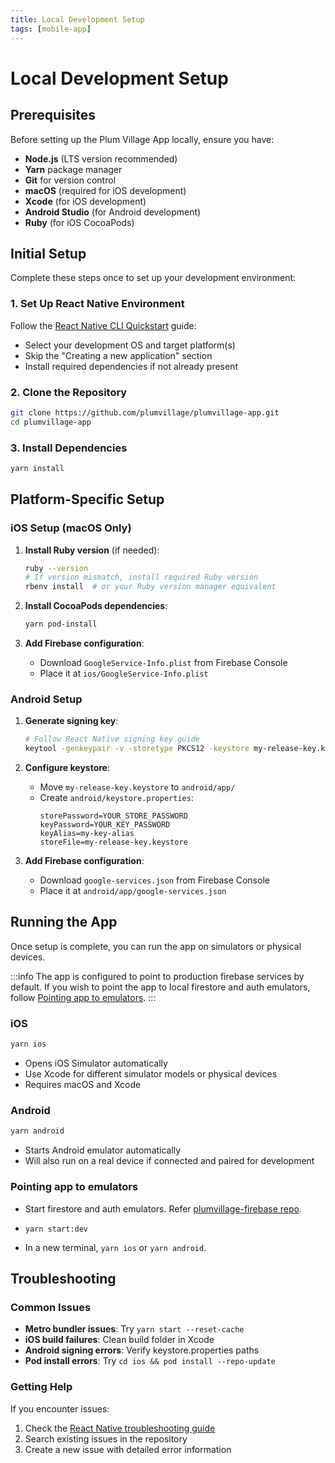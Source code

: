 ```yaml
---
title: Local Development Setup
tags: [mobile-app]
---
```


# Local Development Setup

## Prerequisites

Before setting up the Plum Village App locally, ensure you have:

- **Node.js** (LTS version recommended)
- **Yarn** package manager
- **Git** for version control
- **macOS** (required for iOS development)
- **Xcode** (for iOS development)
- **Android Studio** (for Android development)
- **Ruby** (for iOS CocoaPods)

## Initial Setup

Complete these steps once to set up your development environment:

### 1. Set Up React Native Environment

Follow the [React Native CLI Quickstart](https://reactnative.dev/docs/getting-started-without-a-framework) guide:
- Select your development OS and target platform(s)
- Skip the "Creating a new application" section
- Install required dependencies if not already present

### 2. Clone the Repository

```bash
git clone https://github.com/plumvillage/plumvillage-app.git
cd plumvillage-app
```

### 3. Install Dependencies

```bash
yarn install
```

## Platform-Specific Setup

### iOS Setup (macOS Only)

1. **Install Ruby version** (if needed):
   ```bash
   ruby --version
   # If version mismatch, install required Ruby version
   rbenv install  # or your Ruby version manager equivalent
   ```

2. **Install CocoaPods dependencies**:
   ```bash
   yarn pod-install
   ```

3. **Add Firebase configuration**:
   - Download `GoogleService-Info.plist` from Firebase Console
   - Place it at `ios/GoogleService-Info.plist`

### Android Setup

1. **Generate signing key**:
   ```bash
   # Follow React Native signing key guide
   keytool -genkeypair -v -storetype PKCS12 -keystore my-release-key.keystore -alias my-key-alias -keyalg RSA -keysize 2048 -validity 10000
   ```

2. **Configure keystore**:
   - Move `my-release-key.keystore` to `android/app/`
   - Create `android/keystore.properties`:
     ```
     storePassword=YOUR_STORE_PASSWORD
     keyPassword=YOUR_KEY_PASSWORD
     keyAlias=my-key-alias
     storeFile=my-release-key.keystore
     ```

3. **Add Firebase configuration**:
   - Download `google-services.json` from Firebase Console
   - Place it at `android/app/google-services.json`

## Running the App

Once setup is complete, you can run the app on simulators or physical devices.

:::info
The app is configured to point to production firebase services by default. If you wish to point the app to local firestore and auth emulators, follow [Pointing app to emulators](#pointing-app-to-emulators).
:::

### iOS

```bash
yarn ios
```

- Opens iOS Simulator automatically
- Use Xcode for different simulator models or physical devices
- Requires macOS and Xcode

### Android

```bash
yarn android
```

- Starts Android emulator automatically
- Will also run on a real device if connected and paired for development

### Pointing app to emulators

- Start firestore and auth emulators. Refer [plumvillage-firebase repo](https://github.com/plumvillage/plumvillage-firebase).

- `yarn start:dev`

- In a new terminal, `yarn ios` or `yarn android`.

## Troubleshooting

### Common Issues

- **Metro bundler issues**: Try `yarn start --reset-cache`
- **iOS build failures**: Clean build folder in Xcode
- **Android signing errors**: Verify keystore.properties paths
- **Pod install errors**: Try `cd ios && pod install --repo-update`

### Getting Help

If you encounter issues:
1. Check the [React Native troubleshooting guide](https://reactnative.dev/docs/troubleshooting)
2. Search existing issues in the repository
3. Create a new issue with detailed error information
